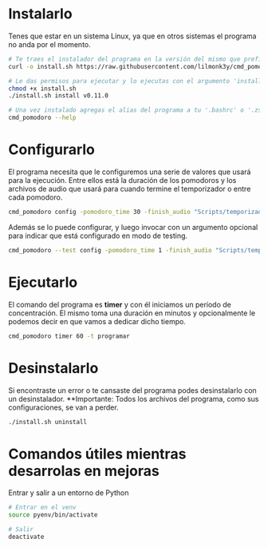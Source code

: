 # Instalarlo

Tenes que estar en un sistema Linux, ya que en otros sistemas el programa no anda por el momento.

```bash
# Te traes el instalador del programa en la versión del mismo que prefieras
curl -o install.sh https://raw.githubusercontent.com/lilmonk3y/cmd_pomodoro/refs/tags/v0.11.0/install.sh

# Le das permisos para ejecutar y lo ejecutas con el argumento 'install' y la versión que más te guste
chmod +x install.sh 
./install.sh install v0.11.0

# Una vez instalado agregas el alias del programa a tu '.bashrc' o '.zshrc' y ya podés invocar al programa por su nombre
cmd_pomodoro --help
```

# Configurarlo

El programa necesita que le configuremos una serie de valores que usará para la ejecución. Entre ellos está la duración de los pomodoros y los archivos de audio que usará para cuando termine el temporizador o entre cada pomodoro.

```bash
cmd_pomodoro config -pomodoro_time 30 -finish_audio "Scripts/temporizador_logger/audio/JAAA.mp3" -intermediate_audio "Scripts/temporizador_logger/audio/notification_sound_1.mp3" -log_file "Dropbox/obsidian_sync/obsidian_dropbox/logging/pomodoro_log.md"
```

Además se lo puede configurar, y luego invocar con un argumento opcional para indicar que está configurado en modo de testing.

```bash
cmd_pomodoro --test config -pomodoro_time 1 -finish_audio "Scripts/temporizador_logger/audio/JAAA.mp3" -intermediate_audio "Scripts/temporizador_logger/audio/notification_sound_1.mp3" -log_file "Scripts/temporizador_logger/test_log.md"
```

# Ejecutarlo

El comando del programa es **timer** y con él iniciamos un período de concentración. El mismo toma una duración en minutos y opcionalmente le podemos decir en que vamos a dedicar dicho tiempo.

```bash
cmd_pomodoro timer 60 -t programar
```

# Desinstalarlo

Si encontraste un error o te cansaste del programa podes desinstalarlo con un desinstalador. **Importante: Todos los archivos del programa, como sus configuraciones, se van a perder.

```bash
./install.sh uninstall
```

# Comandos útiles mientras desarrolas en mejoras

Entrar y salir a un entorno de Python

```bash
# Entrar en el venv
source pyenv/bin/activate 

# Salir
deactivate
```

